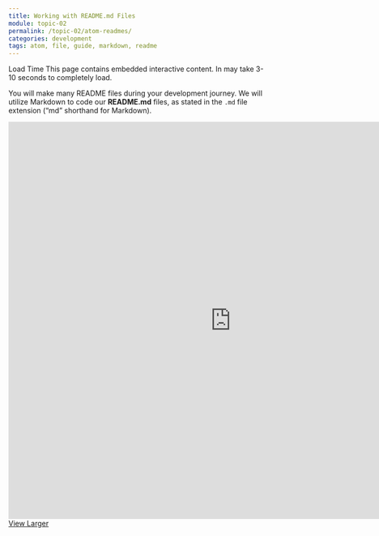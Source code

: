 ```yaml
---
title: Working with README.md Files
module: topic-02
permalink: /topic-02/atom-readmes/
categories: development
tags: atom, file, guide, markdown, readme
---
```


<div class="divider-heading"></div>


<span class="label label-warning">Load Time</span> This page contains embedded interactive content. In may take 3-10 seconds to completely load.

You will make many README files during your development journey. We will utilize Markdown to code our **README.md** files, as stated in the `.md` file extension (“md” shorthand for Markdown).

<iframe src="https://umontanamediaarts.com/MART341/wp-admin/admin-ajax.php?action=h5p_embed&id=7" width="877" height="785" frameborder="0" allowfullscreen="allowfullscreen"></iframe><script src="https://umontanamediaarts.com/MART341/wp-content/plugins/h5p/h5p-php-library/js/h5p-resizer.js" charset="UTF-8"></script>
<a href="https://umontanamediaarts.com/MART341/wp-admin/admin-ajax.php?action=h5p_embed&id=7" class="btn btn-default btn-xs" target="_blank">View Larger</a>
